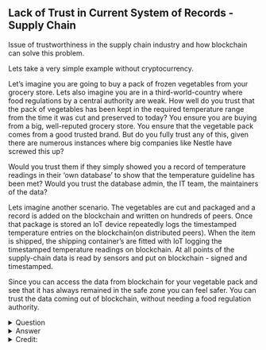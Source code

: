 ## Lack of Trust in Current System of Records - Supply Chain

Issue of trustworthiness in the supply chain industry and how blockchain can solve this problem.

Lets take a very simple example without cryptocurrency.

Let’s imagine you are going to buy a pack of frozen vegetables from your grocery store. Lets also imagine you are in a third-world-country where food regulations by a central authority are weak. How well do you trust that the pack of vegetables has been kept in the required temperature range from the time it was cut and preserved to today? You ensure you are buying from a big, well-reputed grocery store. You ensure that the vegetable pack comes from a good trusted brand. But do you fully trust any of this, given there are numerous instances where big companies like Nestle have screwed this up?

Would you trust them if they simply showed you a record of temperature readings in their ‘own database’ to show that the temperature guideline has been met? Would you trust the database admin, the IT team, the maintainers of the data?

Lets imagine another scenario. The vegetables are cut and packaged and a record is added on the blockchain and written on hundreds of peers. Once that package is stored an IoT device repeatedly logs the timestamped temperature entries on the blockchain(on distributed peers). When the item is shipped, the shipping container’s are fitted with IoT logging the timestamped temperature readings on blockchain. At all points of the supply-chain data is read by sensors and put on blockchain - signed and timestamped.

Since you can access the data from blockchain for your vegetable pack and see that it has always remained in the safe zone you can feel safer. You can trust the data coming out of blockchain, without needing a food regulation authority.

<details>
 <summary>Question</summary>
 
  What feature of blockchain design was best illustrated by the frozen vegetables example?
  
  
- [ ] Efficient
- [ ] Stable
- [ ] Immutable
- [ ] Decentralized

</details>

 <details>
 <summary>Answer</summary>
 
 - Decentralized
 
</details>


 <details>
  <summary>Credit:</summary>
  
  + Link: [Educative.io](https://www.educative.io/courses/hands-on-blockchain-hyperledger-fabric/B89ERoBzg0k)
  
</details>
